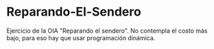 # Reparando-El-Sendero
Ejercicio de la OIA "Reparando el sendero". No contempla el costo más bajo, para eso hay que usar programación dinámica. 
